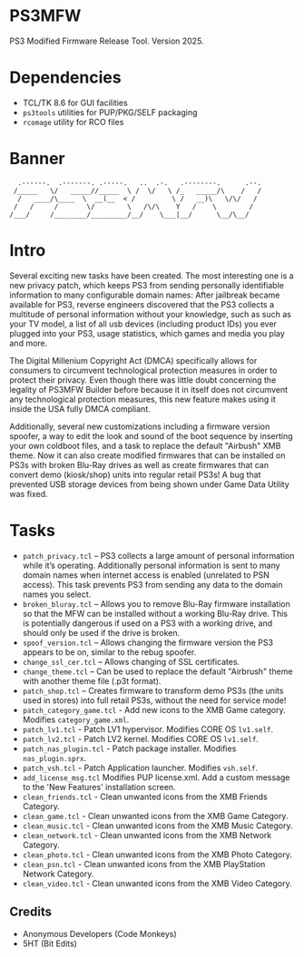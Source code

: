 PS3MFW
======

PS3 Modified Firmware Release Tool. Version 2025.

# Dependencies

* TCL/TK 8.6 for GUI facilities
* `ps3tools` utilities for PUP/PKG/SELF packaging
* `rcomage` utility for RCO files

# Banner

```
  .------.  .-------. .-----.   ..  .-.   .--------.      .--.
 /_____   \/   _____//_____  \ /  \/   \ /_   _____/\    /   /
  /   ____/\____  \  __(__  < /         \ /   __)\   \/\/   / 
 /   /     /       \/        \   /\/\    Y   /    \        /  
/___/     /________/_________/__/    \___|__/      \__/\__/   
```

# Intro

Several exciting new tasks have been created. The most interesting one is a new privacy patch,
which keeps PS3 from sending personally identifiable information to many configurable domain
names: After jailbreak became available for PS3, reverse engineers discovered that the PS3
collects a multitude of personal information without your knowledge, such as such as your
TV model, a list of all usb devices (including product IDs) you ever plugged into your PS3,
usage statistics, which games and media you play and more.

The Digital Millenium Copyright Act (DMCA) specifically allows for consumers to circumvent
technological protection measures in order to protect their privacy. Even though there was
little doubt concerning the legality of PS3MFW Builder before because it in itself does not
circumvent any technological protection measures, this new feature makes using it inside the
USA fully DMCA compliant.

Additionally, several new customizations including a firmware version spoofer, a way to
edit the look and sound of the boot sequence by inserting your own coldboot files, and a
task to replace the default "Airbush" XMB theme. Now it can also create modified firmwares
that can be installed on PS3s with broken Blu-Ray drives as well as create firmwares that
can convert demo (kiosk/shop) units into regular retail PS3s! A bug that prevented USB
storage devices from being shown under Game Data Utility was fixed.

# Tasks

* `patch_privacy.tcl` – PS3 collects a large amount of personal information while it’s operating. Additionally personal information is sent to many domain names when internet access is enabled (unrelated to PSN access). This task prevents PS3 from sending any data to the domain names you select.
* `broken_bluray.tcl` – Allows you to remove Blu-Ray firmware installation so that the MFW can be installed without a working Blu-Ray drive. This is potentially dangerous if used on a PS3 with a working drive, and should only be used if the drive is broken.
* `spoof_version.tcl` – Allows changing the firmware version the PS3 appears to be on, similar to the rebug spoofer.
* `change_ssl_cer.tcl` – Allows changing of SSL certificates.
* `change_theme.tcl` – Can be used to replace the default "Airbrush" theme with another theme file (.p3t format).
* `patch_shop.tcl` – Creates firmware to transform demo PS3s (the units used in stores) into full retail PS3s, without the need for service mode!
* `patch_category_game.tcl` - Add new icons to the XMB Game category. Modifies `category_game.xml`.
* `patch_lv1.tcl` - Patch LV1 hypervisor. Modifies CORE OS `lv1.self`.
* `patch_lv2.tcl` - Patch LV2 kernel. Modifies CORE OS `lv1.self`.
* `patch_nas_plugin.tcl` - Patch package installer. Modifies `nas_plugin.sprx`.
* `patch_vsh.tcl` - Patch Application launcher. Modifies `vsh.self`.
* `add_license_msg.tcl` Modifies PUP license.xml. Add a custom message to the 'New Features' installation screen.
* `clean_friends.tcl` - Clean unwanted icons from the XMB Friends Category.
* `clean_game.tcl` - Clean unwanted icons from the XMB Game Category.
* `clean_music.tcl` - Clean unwanted icons from the XMB Music Category.
* `clean_network.tcl` - Clean unwanted icons from the XMB Network Category.
* `clean_photo.tcl` - Clean unwanted icons from the XMB Photo Category.
* `clean_psn.tcl` - Clean unwanted icons from the XMB PlayStation Network Category.
* `clean_video.tcl` - Clean unwanted icons from the XMB Video Category.

Credits
-------

* Anonymous Developers (Code Monkeys)
* 5HT (Bit Edits)
